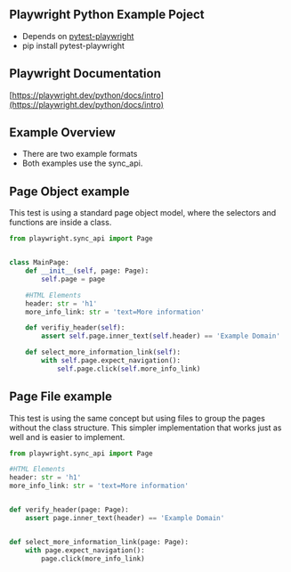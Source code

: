 ## Playwright Python Example Poject
- Depends on [pytest-playwright](https://github.com/microsoft/playwright-pytest) 
- pip install pytest-playwright

## Playwright Documentation

[https://playwright.dev/python/docs/intro](https://playwright.dev/python/docs/intro)


## Example Overview
- There are two example formats
- Both examples use the sync_api.

## Page Object example
This test is using a standard page object model, where the selectors 
and functions are inside a class.

```python
from playwright.sync_api import Page


class MainPage:
    def __init__(self, page: Page):
        self.page = page

    #HTML Elements
    header: str = 'h1'
    more_info_link: str = 'text=More information'

    def verifiy_header(self):
        assert self.page.inner_text(self.header) == 'Example Domain'

    def select_more_information_link(self):
        with self.page.expect_navigation():
            self.page.click(self.more_info_link)
```

## Page File example
This test is using the same concept but using files to group the pages without the class structure.
This simpler implementation that works just as well and is easier to implement.

```python
from playwright.sync_api import Page

#HTML Elements
header: str = 'h1'
more_info_link: str = 'text=More information'


def verify_header(page: Page):
    assert page.inner_text(header) == 'Example Domain'


def select_more_information_link(page: Page):
    with page.expect_navigation():
        page.click(more_info_link)
```